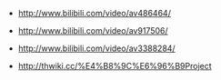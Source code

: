 
* http://www.bilibili.com/video/av486464/

* http://www.bilibili.com/video/av917506/

* http://www.bilibili.com/video/av3388284/

* http://thwiki.cc/%E4%B8%9C%E6%96%B9Project


